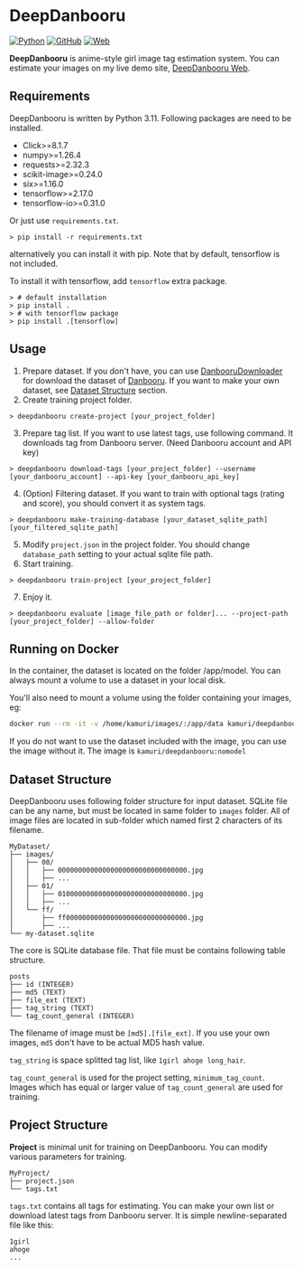 # DeepDanbooru
[![Python](https://img.shields.io/badge/python-3.11-green)](https://www.python.org/doc/versions/)
[![GitHub](https://img.shields.io/github/license/KichangKim/DeepDanbooru)](https://opensource.org/licenses/MIT)
[![Web](https://img.shields.io/badge/web%20demo-20200915-brightgreen)](http://kanotype.iptime.org:8003/deepdanbooru/)

**DeepDanbooru** is anime-style girl image tag estimation system. You can estimate your images on my live demo site, [DeepDanbooru Web](http://dev.kanotype.net:8003/deepdanbooru/).

## Requirements
DeepDanbooru is written by Python 3.11. Following packages are need to be installed.
- Click>=8.1.7
- numpy>=1.26.4
- requests>=2.32.3
- scikit-image>=0.24.0
- six>=1.16.0
- tensorflow>=2.17.0
- tensorflow-io>=0.31.0

Or just use `requirements.txt`.
```
> pip install -r requirements.txt
```

alternatively you can install it with pip. Note that by default, tensorflow is not included.

To install it with tensorflow, add `tensorflow` extra package.

```
> # default installation
> pip install .
> # with tensorflow package
> pip install .[tensorflow]
```


## Usage
1. Prepare dataset. If you don't have, you can use [DanbooruDownloader](https://github.com/KichangKim/DanbooruDownloader) for download the dataset of [Danbooru](https://danbooru.donmai.us/). If you want to make your own dataset, see [Dataset Structure](#dataset-structure) section.
2. Create training project folder.
```
> deepdanbooru create-project [your_project_folder]
```
3. Prepare tag list. If you want to use latest tags, use following command. It downloads tag from Danbooru server. (Need Danbooru account and API key)
```
> deepdanbooru download-tags [your_project_folder] --username [your_danbooru_account] --api-key [your_danbooru_api_key]
```
4. (Option) Filtering dataset. If you want to train with optional tags (rating and score), you should convert it as system tags.
```
> deepdanbooru make-training-database [your_dataset_sqlite_path] [your_filtered_sqlite_path]
```
5. Modify `project.json` in the project folder. You should change `database_path` setting to your actual sqlite file path.
6. Start training.
```
> deepdanbooru train-project [your_project_folder]
```
7. Enjoy it.
```
> deepdanbooru evaluate [image_file_path or folder]... --project-path [your_project_folder] --allow-folder
```

## Running on Docker

In the container, the dataset is located on the folder /app/model. You can always mount a volume to use a dataset in your local disk.

You'll also need to mount a volume using the folder containing your images, eg:

```sh
docker run --rm -it -v /home/kamuri/images/:/app/data kamuri/deepdanbooru evaluate --project-path "/app/model" "/app/data/" --allow-folder
```

If you do not want to use the dataset included with the image, you can use the image without it. The image is `kamuri/deepdanbooru:nomodel`

## Dataset Structure
DeepDanbooru uses following folder structure for input dataset. SQLite file can be any name, but must be located in same folder to `images` folder. All of image files are located in sub-folder which named first 2 characters of its filename.
```
MyDataset/
├── images/
│   ├── 00/
│   │   ├── 00000000000000000000000000000000.jpg
│   │   ├── ...
│   ├── 01/
│   │   ├── 01000000000000000000000000000000.jpg
│   │   ├── ...
│   └── ff/
│       ├── ff000000000000000000000000000000.jpg
│       ├── ...
└── my-dataset.sqlite
```
The core is SQLite database file. That file must be contains following table structure.
```
posts
├── id (INTEGER)
├── md5 (TEXT)
├── file_ext (TEXT)
├── tag_string (TEXT)
└── tag_count_general (INTEGER)
```
The filename of image must be `[md5].[file_ext]`. If you use your own images, `md5` don't have to be actual MD5 hash value.

`tag_string` is space splitted tag list, like `1girl ahoge long_hair`.

`tag_count_general` is used for the project setting, `minimum_tag_count`. Images which has equal or larger value of `tag_count_general` are used for training.

## Project Structure
**Project** is minimal unit for training on DeepDanbooru. You can modify various parameters for training.
```
MyProject/
├── project.json
└── tags.txt
```
`tags.txt` contains all tags for estimating. You can make your own list or download latest tags from Danbooru server. It is simple newline-separated file like this:
```
1girl
ahoge
...
```
